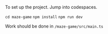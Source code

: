 To set up the project. Jump into codespaces.

```cd maze-game```
```npm install```
```npm run dev```

Work should be done in 
```/maze-game/src/main.ts```
